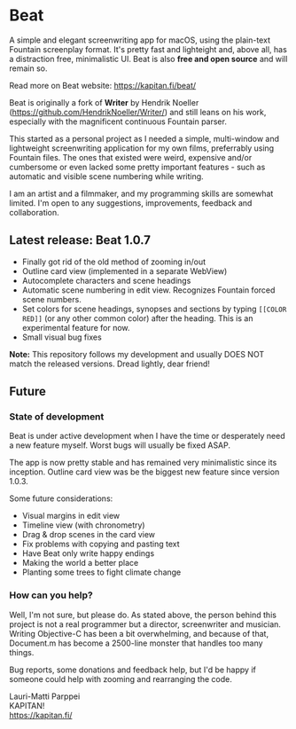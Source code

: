 # Beat

A simple and elegant screenwriting app for macOS, using the plain-text Fountain screenplay format. It's pretty fast and lighteight and, above all, has a distraction free, minimalistic UI. Beat is also **free and open source** and will remain so.

Read more on Beat website: https://kapitan.fi/beat/

Beat is originally a fork of **Writer** by Hendrik Noeller (https://github.com/HendrikNoeller/Writer/) and still leans on his work, especially with the magnificent continuous Fountain parser.

This started as a personal project as I needed a simple, multi-window and lightweight screenwriting application for my own films, preferrably using Fountain files. The ones that existed were weird, expensive and/or cumbersome or even lacked some pretty important features - such as automatic and visible scene numbering while writing.

I am an artist and a filmmaker, and my programming skills are somewhat limited. I'm open to any suggestions, improvements, feedback and collaboration.

## Latest release: Beat 1.0.7

* Finally got rid of the old method of zooming in/out
* Outline card view (implemented in a separate WebView)
* Autocomplete characters and scene headings
* Automatic scene numbering in edit view. Recognizes Fountain forced scene numbers.
* Set colors for scene headings, synopses and sections by typing `[[COLOR RED]]` (or any other common color) after the heading. This is an experimental feature for now.
* Small visual bug fixes

**Note:** This repository follows my development and usually DOES NOT match the released versions. Dread lightly, dear friend!

## Future

### State of development

Beat is under active development when I have the time or desperately need a new feature myself. Worst bugs will usually be fixed ASAP.

The app is now pretty stable and has remained very minimalistic since its inception. Outline card view was be the biggest new feature since version 1.0.3.

Some future considerations:

* Visual margins in edit view 
* Timeline view (with chronometry) 
* Drag & drop scenes in the card view 
* Fix problems with copying and pasting text 
* Have Beat only write happy endings
* Making the world a better place 
* Planting some trees to fight climate change 

### How can you help?

Well, I'm not sure, but please do. As stated above, the person behind this project is not a real programmer but a director, screenwriter and musician. Writing Objective-C has been a bit overwhelming, and because of that, Document.m has become a 2500-line monster that handles too many things.

Bug reports, some donations and feedback help, but I'd be happy if someone could help with zooming and rearranging the code.


Lauri-Matti Parppei  
KAPITAN!  
https://kapitan.fi/